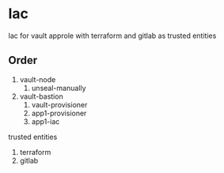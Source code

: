 # Iac
Iac for vault approle with terraform and gitlab as trusted entities
## Order

1. vault-node
    1. unseal-manually
2. vault-bastion
    1. vault-provisioner
    2. app1-provisioner
    3. app1-iac

trusted entities
1. terraform
2. gitlab
